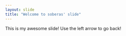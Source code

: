```yaml
---
layout: slide
title: "Welcome to soberas' slide"
---
```

This is my awesome slide!
Use the left arrow to go back!
